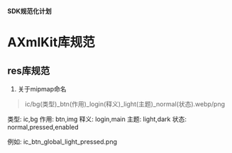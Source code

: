 **SDK规范化计划**
# AXmlKit库规范

## res库规范 

1. 关于mipmap命名

>  ic/bg(类型)_btn(作用)_login(释义)_light(主题)_normal(状态).webp/png

类型: ic,bg
作用: btn,img
释义: login,main
主题: light,dark
状态: normal,pressed,enabled

例如: ic_btn_global_light_pressed.png